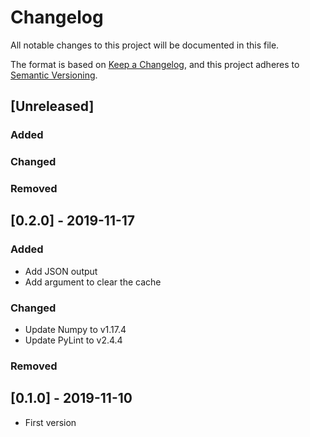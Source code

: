 # Changelog
All notable changes to this project will be documented in this file.

The format is based on [Keep a Changelog](https://keepachangelog.com/en/1.0.0/),
and this project adheres to [Semantic Versioning](https://semver.org/spec/v2.0.0.html).

## [Unreleased]

### Added

### Changed

### Removed

## [0.2.0] - 2019-11-17

### Added

- Add JSON output
- Add argument to clear the cache

### Changed

- Update Numpy to v1.17.4
- Update PyLint to v2.4.4

### Removed



## [0.1.0] - 2019-11-10

- First version
